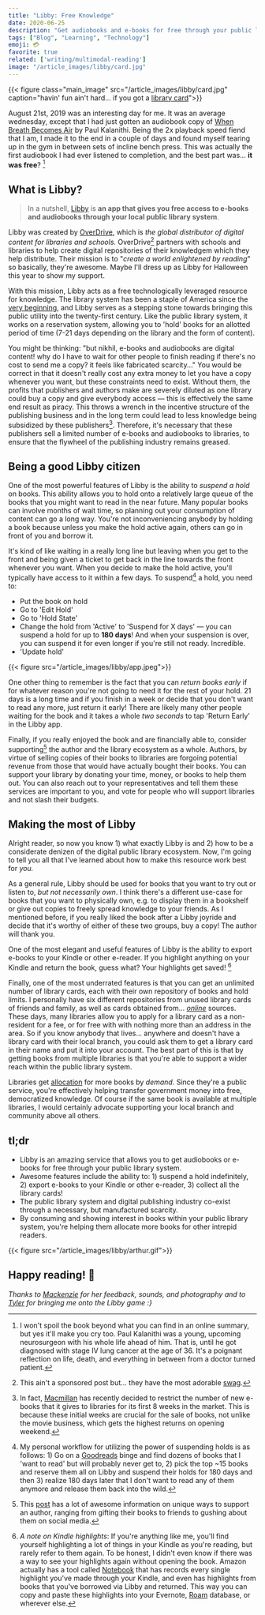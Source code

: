 ```yaml
---
title: "Libby: Free Knowledge"
date: 2020-06-25
description: "Get audiobooks and e-books for free through your public library system with the incredible app, Libby."
tags: ["Blog", "Learning", "Technology"]
emoji: 💳
favorite: true
related: ['writing/multimodal-reading']
image: "/article_images/libby/card.jpg"
---
```


{{< figure class="main_image" src="/article_images/libby/card.jpg" caption="havin' fun ain't hard... if you got a [library card](https://www.youtube.com/watch?v=p2WdtpNZjnU)">}}

August 21st, 2019 was an interesting day for me. It was an average wednesday, except that I had just gotten an audiobook copy of [When Breath Becomes Air](https://www.goodreads.com/book/show/25899336-when-breath-becomes-air) by Paul Kalanithi. Being the 2x playback speed fiend that I am, I made it to the end in a couple of days and found myself tearing up in the gym in between sets of incline bench press. This was actually the first audiobook I had ever listened to completion, and the best part was... **it was free**? [^1]

## What is Libby?

> In a nutshell, [Libby](https://www.overdrive.com/apps/libby/) is **an app that gives you free access to e-books and audiobooks through your local public library system**.

Libby was created by [OverDrive](https://company.overdrive.com/), which is *the global distributor of digital content for libraries and schools.* OverDrive[^2] partners with schools and libraries to help create digital repositories of their knowledgem which they help distribute. Their mission is to "*create a world enlightened by reading*" so basically, they're awesome. Maybe I'll dress up as Libby for Halloween this year to show my support.

With this mission, Libby acts as a free technologically leveraged resource for knowledge. The library system has been a staple of America since the [very beginning](https://www.sturgislibrary.org/history/oldest-library/#:~:text=The%20Library%20Company%20of%20Philadelphia%2C%20founded%20in%201731%20by%20Benjamin,the%20first%20truly%20public%20library.), and Libby serves as a stepping stone towards bringing this public utility into the twenty-first century. Like the public library system, it works on a reservation system, allowing you to 'hold' books for an allotted period of time (7-21 days depending on the library and the form of content).

You might be thinking: "but nikhil, e-books and audiobooks are digital content! why do I have to wait for other people to finish reading if there's no cost to send me a copy? it feels like fabricated scarcity..." You would be correct in that it doesn't really cost any extra money to let you have a copy whenever you want, but these constraints need to exist. Without them, the profits that publishers and authors make are severely diluted as one library could buy a copy and give everybody access — this is effectively the same end result as piracy. This throws a wrench in the incentive structure of the publishing business and in the long term could lead to less knowledge being subsidized by these publishers[^3]. Therefore, it's necessary that these publishers sell a limited number of e-books and audiobooks to libraries, to ensure that the flywheel of the publishing industry remains greased.

## Being a good Libby citizen

One of the most powerful features of Libby is the ability to *suspend a hold* on books. This ability allows you to hold onto a relatively large queue of the books that you might want to read in the near future. Many popular books can involve months of wait time, so planning out your consumption of content can go a long way. You're not inconveniencing anybody by holding a book because unless you make the hold active again, others can go in front of you and borrow it.

It's kind of like waiting in a really long line but leaving when you get to the front and being given a ticket to get back in the line towards the front whenever you want. When you decide to make the hold active, you'll typically have access to it within a few days. To suspend[^4] a hold, you need to:

- Put the book on hold
- Go to 'Edit Hold'
- Go to 'Hold State'
- Change the hold from 'Active' to 'Suspend for X days' — you can suspend a hold for up to **180 days**! And when your suspension is over, you can suspend it for even longer if you're still not ready. Incredible.
- 'Update hold'


{{< figure src="/article_images/libby/app.jpeg">}}

One other thing to remember is the fact that you can *return books early* if for whatever reason you're not going to need it for the rest of your hold. 21 days is a long time and if you finish in a week or decide that you don't want to read any more, just return it early! There are likely many other people waiting for the book and it takes a whole *two seconds* to tap 'Return Early' in the Libby app.

Finally, if you really enjoyed the book and are financially able to, consider supporting[^5] the author and the library ecosystem as a whole. Authors, by virtue of selling copies of their books to libraries are forgoing potential revenue from those that would have actually bought their books. You can support your library by donating your time, money, or books to help them out. You can also reach out to your representatives and tell them these services are important to you, and vote for people who will support libraries and not slash their budgets.

## Making the most of Libby

Alright reader, so now you know 1) what exactly Libby is and 2) how to be a considerate denizen of the digital public library ecosystem. Now, I'm going to tell you all that I've learned about how to make this resource work best for *you.*

As a general rule, Libby should be used for books that you want to try out or listen to, *but not necessarily own*. I think there's a different use-case for books that you want to physically own, e.g. to display them in a bookshelf or give out copies to freely spread knowledge to your friends. As I mentioned before, if you really liked the book after a Libby joyride and decide that it's worthy of either of these two groups, buy a copy! The author will thank you.

One of the most elegant and useful features of Libby is the ability to export e-books to your Kindle or other e-reader. If you highlight anything on your Kindle and return the book, guess what? Your highlights get saved! [^6]

Finally, one of the most underrated features is that you can get an unlimited number of library cards, each with their own repository of books and hold limits. I personally have six different repositories from unused library cards of friends and family, as well as cards obtained from... [*online*](https://www.reddit.com/r/audiobooks/comments/ad6f33/how_many_libraries_do_you_have_for_your_libby_app/) sources. These days, many libraries allow you to apply for a library card as a non-resident for a fee, or for free with with nothing more than an address in the area. So if you know anybody that lives... anywhere and doesn't have a library card with their local branch, you could ask them to get a library card in their name and put it into your account. The best part of this is that by getting books from multiple libraries is that you're able to support a wider reach within the public library system.

Libraries get [allocation](https://litreactor.com/columns/how-libraries-acquire-books-because-most-people-including-digital-piracy-advocates-dont-seem) for more books by *demand.* Since they're a public service, you're effectively helping transfer government money into free, democratized knowledge. Of course if the same book is available at multiple libraries, I would certainly advocate supporting your local branch and community above all others.

## tl;dr

- Libby is an amazing service that allows you to get audiobooks or e-books for free through your public library system.
- Awesome features include the ability to: 1) suspend a hold indefinitely, 2) export e-books to your Kindle or other e-reader, 3) collect all the library cards!
- The public library system and digital publishing industry co-exist through a necessary, but manufactured scarcity.
- By consuming and showing interest in books within your public library system, you're helping them allocate more books for other intrepid readers.

{{< figure src="/article_images/libby/arthur.gif">}}

## Happy reading! 📖

*Thanks to [Mackenzie](https://littlecurrywurst.com) for her feedback, sounds, and photography and to [Tyler](http://www.tylerjrichards.com/) for bringing me onto the Libby game :}*

[^1]: I won't spoil the book beyond what you can find in an online summary, but yes it'll make you cry too. Paul Kalanithi was a young, upcoming neurosurgeon with his whole life ahead of him. That is, until he got diagnosed with stage IV lung cancer at the age of 36. It's a poignant reflection on life, death, and everything in between from a doctor turned patient.

[^2]: This ain't a sponsored post but... they have the most adorable [swag](https://stores.inksoft.com/the_overdrive_store/shop/home).

[^3]: In fact, [Macmillan](https://www.npr.org/2019/11/01/775150979/you-may-have-to-wait-to-borrow-a-new-e-book-from-the-library) has recently decided to restrict the number of new e-books that it gives to libraries for its first 8 weeks in the market. This is because these initial weeks are crucial for the sale of books, not unlike the movie business, which gets the highest returns on opening weekend.

[^4]: My personal workflow for utilizing the power of suspending holds is as follows: 1) Go on a [Goodreads](https://www.goodreads.com/user/show/36837307-nikhil-thota) binge and find dozens of books that I 'want to read' but will probably never get to, 2) pick the top ~15 books and reserve them all on Libby and suspend their holds for 180 days and then 3) realize 180 days later that I don't want to read any of them anymore and release them back into the wild.

[^5]: This [post](https://www.jzacharypike.com/blog/2020/01/10-ways-to-support-authors-you-love/) has a lot of awesome information on unique ways to support an author, ranging from gifting their books to friends to gushing about them on social media.

[^6]: *A note on Kindle highlights*: If you're anything like me, you'll find yourself highlighting a lot of things in your Kindle as you're reading, but rarely refer to them again. To be honest, I didn't even know if there was a way to see your highlights again without opening the book. Amazon actually has a tool called [Notebook](https://read.amazon.com/notebook) that has records every single highlight you've made through your Kindle, and even has highlights from books that you've borrowed via Libby and returned. This way you can copy and paste these highlights into your Evernote, [Roam](https://roamresearch.com/) database, or wherever else.